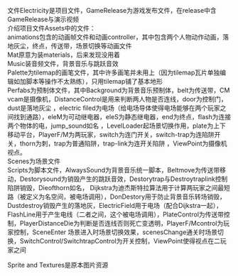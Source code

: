 文件Electricity是项目文件，GameRelease为游戏发布文件，在release中含GameRelease与演示视频  
介绍项目文件Assets中的文件：  
  animations包含的动画帧文件和动画controller，其中包含两个人物动作动画，落地灰尘，终点，传送带，场景切换等动画文件   
  Mat原意为装materials，后来发现没用着   
  Music装音频文件，背景音乐与跳跃音效  
  Palette为tilemap的画笔文件，其中许多画笔并未用上（因为tilemap瓦片单独编辑如加脚本等操作不太熟练），只用tilemap铺了基本地形   
  Perfabs为预制体文件，其中Background为背景音乐预制体，belt为传送带，CM vcam是摄像机，DistanceControl是用来判断两人物是否连线，door为控制门，dust是落地灰尘
，electric filed为电场（给电场导体使得电场能够在两个玩家之间找到通路），eleM为可动继电器，eleS为静态继电器，end为终点，flash为连接两个物体的电，jump_sound如名
，LevelLoader起场景切换作用，plate为上下移动平台，PlayerF/M为两玩家，switch为连门开关，switch-trap为连陷阱开关，thorn为刺，trap为普通陷阱，trap-link为连开关陷阱
，ViewPoint为摄像机视点。   
  Scenes为场景文件  
  Scripts为脚本文件，AlwaysSound为背景音乐统一脚本，Beltmove为传送带移动，Destorysound为销毁产生的跳跃音效，Destorytrap与Destroytraplink控制陷阱销毁，Dieofthorn如名，
Dijkstra为迪杰斯特拉算法用于计算两玩家之间最短路（被定义为名空间，被电场调用），DonDestory用于防止背景音乐转场销毁，Dustdestroy销毁产生的落地灰，ElectricField用于电场（配合Dijkstra一起），
FlashLine用于产生电线（二者之间，这个被电场调用），PlateControl为传送带控制，PlayerDistanceDie为判断是否连线否则死亡变透明，PlayerF/Mcontrol为玩家控制，SceneEnter
场景进入时场景切换效果，scenesChange通关时场景切换，SwitchControl/SwitchtrapControl为开关控制，ViewPoint使得视点在二玩家之间  

  Sprite and Textures是原本图片资源  
